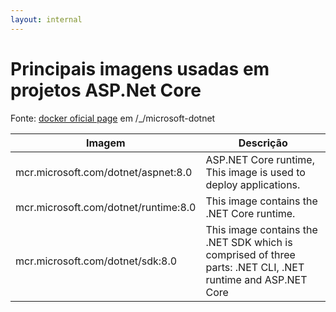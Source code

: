 ```yaml
---
layout: internal
---
```


# Principais imagens usadas em projetos ASP.Net Core

Fonte: [docker oficial page](https://hub.docker.com) em /_/microsoft-dotnet

| Imagem | Descrição |
| ----- | ----- |
| mcr.microsoft.com/dotnet/aspnet:8.0 | ASP.NET Core runtime, This image is used to deploy applications. |
| mcr.microsoft.com/dotnet/runtime:8.0 | This image contains the .NET Core runtime. |
| mcr.microsoft.com/dotnet/sdk:8.0 | This image contains the .NET SDK which is comprised of three parts: .NET CLI, .NET runtime and ASP.NET Core |
